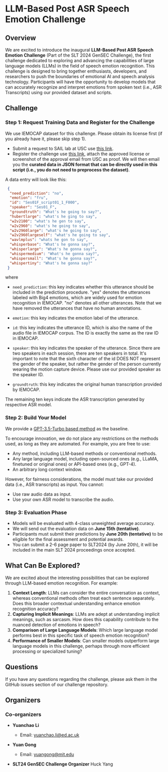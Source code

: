 # LLM-Based Post ASR Speech Emotion Challenge

## Overview

We are excited to introduce the inaugural **LLM-Based Post ASR Speech Emotion Challenge** (Part of the SLT 2024 GenSEC Challenge), the first challenge dedicated to exploring and advancing the capabilities of large language models (LLMs) in the field of speech emotion recognition. This challenge is designed to bring together enthusiasts, developers, and researchers to push the boundaries of emotional AI and speech analysis technology. Participants will have the opportunity to develop models that can accurately recognize and interpret emotions from spoken text (i.e., ASR Transcripts) using our provided dataset and scripts.

## Challenge

### Step 1: Request Training Data and Register for the Challenge

We use IEMOCAP dataset for this challenge. Please obtain its license first (if you already have it, please skip step 1).
- Submit a request to SAIL lab at USC use [this link](https://docs.google.com/forms/d/e/1FAIpQLScBecgI2K5bFTrXi_-05IYSSwOcqL5mX7dh57xcJV1m_NoznA/viewform).
- Register the challenge use [this link](https://docs.google.com/forms/d/102aDN45BpiDoUdS3ZqN63Q9oTFBcICPsvmo-5GFrU3U/viewform?ts=66321d62&edit_requested=true), attach the approved license or screenshot of the approval email from USC as proof. We will then email you the **curated data in JSON format that can be directly used in this script (i.e., you do not need to preprocess the dataset)**.

A data entry will look like this:

```json
 {
  "need_prediction": "no",
  "emotion": "fru",
  "id": "Ses01F_script01_1_F000",
  "speaker": "Ses01_F",
  "groundtruth": "What's he going to say?",
  "hubertlarge": "what's he ging to say",
  "w2v2100": "what's he gen to say",
  "w2v2960": "what's he going to say",
  "w2v2960large": "what's he going to say",
  "w2v2960largeself": "what's he going to say",
  "wavlmplus": "whats he gon to say",
  "whisperbase": "What's he gonna say?",
  "whisperlarge": "What's he gonna say?",
  "whispermedium": "What's he gonna say?",
  "whispersmall": "What's he gonna say?",
  "whispertiny": "What's he gonna say?"
 }
```

where 

- `need_prediction`: this key indicates whether this utterance should be included in the prediction procedure. "yes" denotes the utterances labeled with Big4 emotions, which are widely used for emotion recognition in IEMOCAP. "no" denotes all other utterances. Note that we have removed the utterances that have no human annotations.

- `emotion`: this key indicates the emotion label of the utterance.

- `id`: this key indicates the utterance ID, which is also the name of the audio file in IEMOCAP corpus. The ID is exactly the same as the raw ID in IEMOCAP.

- `speaker`: this key indicates the speaker of the utterance. Since there are two speakers in each session, there are ten speakers in total. It's important to note that the sixth character of the id DOES NOT represent the gender of the speaker, but rather the gender of the person currently wearing the motion capture device. Please use our provided speaker as the speaker ID.

- `groundtruth`: this key indicates the original human transcription provided by IEMOCAP.

The remaining ten keys indicate the ASR transcription generated by respective ASR model.

### Step 2: Build Your Model

We provide a [GPT-3.5-Turbo based method](https://colab.research.google.com/drive/11TIZBTBz1EiZA5DLtfEY5fqm0T1Xe6qp?usp=sharing) as the baseline. 

To encourage innovation, we do not place any restrictions on the methods used, as long as they are automated. For example, you are free to use:
- Any method, including LLM-based methods or conventional methods.
- Any large language model, including open-sourced ones (e.g., LLaMA, finetuned or original ones) or API-based ones (e.g., GPT-4).
- An arbitrary long context window.
  
However, for fairness considerations, the model must take our provided data (i.e., ASR transcripts) as input. You cannot:
- Use raw audio data as input.
- Use your own ASR model to transcribe the audio.

### Step 3: Evaluation Phase

- Models will be evaluated with 4-class unweighted average accuracy.
- We will send out the evaluation data on **June 15th (tentative)**.
- Participants must submit their predictions by **June 20th (tentative)** to be eligible for the final assessment and potential awards.
- You can submit a 2-6 page paper to SLT2024 (by June 20th), it will be included in the main SLT 2024 proceedings once accepted.
  
## What Can Be Explored?

We are excited about the interesting possibilities that can be explored through LLM-based emotion recognition. For example: 

1. **Context Length**: LLMs can consider the entire conversation as context, whereas conventional methods often treat each sentence separately. Does this broader contextual understanding enhance emotion recognition accuracy?
2. **Capturing Implicit Meanings**: LLMs are adept at understanding implicit meanings, such as sarcasm. How does this capability contribute to the nuanced detection of emotions in speech?
3. **Comparison of Large Language Models**: Which large language model performs best in this specific task of speech emotion recognition?
4. **Performance of Smaller Models**: Can smaller models outperform large language models in this challenge, perhaps through more efficient processing or specialized tuning?

## Questions

If you have any questions regarding the challenge, please ask them in the GitHub issues section of our challenge repository.

## Organizers

### Co-organizers
- **Yuanchao Li**
  - Email: yuanchao.li@ed.ac.uk
- **Yuan Gong**
  - Email: yuangong@mit.edu

- **SLT24 GenSEC Challenge Organizer** Huck Yang

